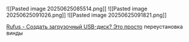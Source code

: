 ![[Pasted image 20250625085514.png]]
![[Pasted image 20250625091026.png]]
![[Pasted image 20250625091821.png]]

[Rufus - Создать загрузочный USB-диск? Это просто](https://rufus.ie/ru/) переустановка винды
